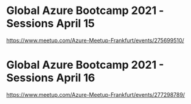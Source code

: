 # Global Azure Bootcamp 2021 -Sessions April 15
https://www.meetup.com/Azure-Meetup-Frankfurt/events/275699510/

# Global Azure Bootcamp 2021 - Sessions April 16
https://www.meetup.com/Azure-Meetup-Frankfurt/events/277298789/

